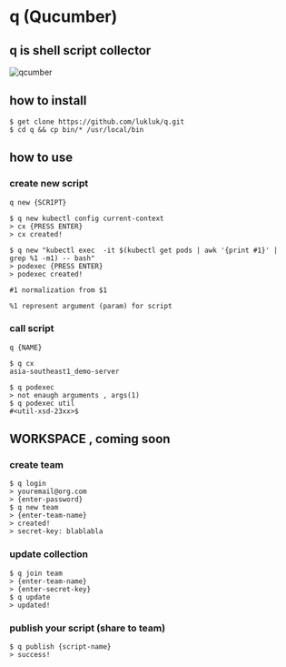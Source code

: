 # q (Qucumber)

## q is shell script collector
![qcumber](https://sodapopstop.com/wp-content/uploads/2016/09/mr-q-cumber.png "Mr. Qucumber")

## how to install

```
$ get clone https://github.com/lukluk/q.git
$ cd q && cp bin/* /usr/local/bin
```

## how to use
### create new script
`q new {SCRIPT}`

```
$ q new kubectl config current-context
> cx {PRESS ENTER}
> cx created!
````

```
$ q new "kubectl exec  -it $(kubectl get pods | awk '{print #1}' | grep %1 -m1) -- bash"
> podexec {PRESS ENTER}
> podexec created!
```

`#1 normalization from $1`

`%1 represent argument (param) for script`

### call script
`q {NAME}`

```
$ q cx
asia-southeast1_demo-server
```

```
$ q podexec
> not enaugh arguments , args(1)
$ q podexec util
#<util-xsd-23xx>$
```

## WORKSPACE , coming soon 

### create team

```
$ q login
> youremail@org.com
> {enter-password}
$ q new team
> {enter-team-name}
> created!
> secret-key: blablabla 
```
### update collection

```
$ q join team
> {enter-team-name}
> {enter-secret-key}
$ q update
> updated!
```

### publish your script (share to team)

```
$ q publish {script-name}
> success!
```
